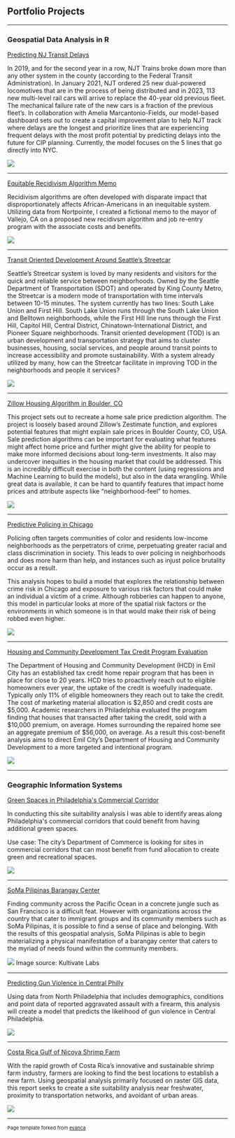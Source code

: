 ## Portfolio Projects

---

### Geospatial Data Analysis in R

[Predicting NJ Transit Delays](files/Final.html)

In 2019, and for the second year in a row, NJT Trains broke down more than any other system in the county (according to the Federal Transit Administration). In January 2021, NJT ordered 25 new dual-powered locomotives that are in the process of being distributed and in 2023, 113 new multi-level rail cars will arrive to replace the 40-year old previous fleet. The mechanical failure rate of the new cars is a fraction of the previous fleet’s. In collaboration with Amelia Marcantonio-Fields, our model-based dashboard sets out to create a capital improvement plan to help NJT track where delays are the longest and prioritize lines that are experiencing frequent delays with the most profit potential by predicting delays into the future for CIP planning. Currently, the model focuses on the 5 lines that go directly into NYC. 

<img src="images/FinalImage.png?raw=true"/>

---
[Equitable Recidivism Algorithm Memo](files/Recidivism.pdf)

Recidivism algorithms are often developed with disparate impact that disproportionately affects African-Americans in an inequitable system. Utilizing data from Nortpointe, I created a fictional memo to the mayor of Vallejo, CA on a proposed new recidivsm algorithm and job re-entry program with the associate costs and benefits.

<img src="images/RecidivismImage.png?raw=true"/>

---
[Transit Oriented Development Around Seattle’s Streetcar](files/TOD.html)

Seattle’s Streetcar system is loved by many residents and visitors for the quick and reliable service between neighborhoods. Owned by the Seattle Department of Transportation (SDOT) and operated by King County Metro, the Streetcar is a modern mode of transportation with time intervals between 10-15 minutes. The system currently has two lines: South Lake Union and First Hill. South Lake Union runs through the South Lake Union and Belltown neighborhoods, while the First Hill line runs through the First Hill, Capitol Hill, Central District, Chinatown-International District, and Pioneer Square neighborhoods. Transit oriented development (TOD) is an urban development and transportation strategy that aims to cluster businesses, housing, social services, and people around transit points to increase accessibility and promote sustainability. With a system already utilized by many, how can the Streetcar facilitate in improving TOD in the neighborhoods and people it services?

<img src="images/TODImage.png?raw=true"/>

---
[Zillow Housing Algorithm in Boulder, CO](files/Midterm.html)

This project sets out to recreate a home sale price prediction algorithm. The project is loosely based around Zillow’s Zestimate function, and explores potential features that might explain sale prices in Boulder County, CO, USA. Sale prediction algorithms can be important for evaluating what features might affect home price and further might give the ability for people to make more informed decisions about long-term investments. It also may undercover inequities in the housing market that could be addressed. This is an incredibly difficult exercise in both the content (using regressions and Machine Learning to build the models), but also in the data wrangling. While great data is available, it can be hard to quantify features that impact home prices and attribute aspects like “neighborhood-feel” to homes.

<img src="images/MidtermImage.png?raw=true"/>

---
[Predictive Policing in Chicago](files/Policing.html)

Policing often targets communities of color and residents low-income neighborhoods as the perpetrators of crime, perpetuating greater racial and class discrimination in society. This leads to over policing in neighborhoods and does more harm than help, and instances such as injust police brutality occur as a result.

This analysis hopes to build a model that explores the relationship between crime risk in Chicago and exposure to various risk factors that could make an individual a victim of a crime. Although robberies can happen to anyone, this model in particular looks at more of the spatial risk factors or the environments in which someone is in that would make their risk of being robbed even higher.

<img src="images/PolicingImage.png?raw=true"/>

---
[Housing and Community Development Tax Credit Program Evaluation](files/Housing.html)

The Department of Housing and Community Development (HCD) in Emil City has an established tax credit home repair program that has been in place for close to 20 years. HCD tries to proactively reach out to eligible homeowners ever year, the uptake of the credit is woefully inadequate. Typically only 11% of eligible homeowners they reach out to take the credit. The cost of marketing material allocation is $2,850 and credit costs are $5,000. Academic researchers in Philadelphia evaluated the program finding that houses that transacted after taking the credit, sold with a $10,000 premium, on average. Homes surrounding the repaired home see an aggregate premium of $56,000, on average. As a result this cost-benefit analysis aims to direct Emil City’s Department of Housing and Community Development to a more targeted and intentional program.

<img src="images/HCDImage.png?raw=true"/>

---

### Geographic Information Systems

[Green Spaces in Philadelphia's Commercial Corridor](files/HW1_Myron.pdf)

In conducting this site suitability analysis I was able to identify areas along Philadelphia's commercial corridors that could benefit from having additional green spaces.

Use case: The cityʼs Department of Commerce is looking for sites in commercial corridors that can most benefit from fund allocation to create green and recreational spaces. 

<img src="images/Green.png?raw=true"/>

---
[SoMa Pilipinas Barangay Center](https://storymaps.arcgis.com/stories/2bcbb1a1ba64438bacb967cb4cf45420)

Finding community across the Pacific Ocean in a concrete jungle such as San Francisco is a difficult feat. However with organizations across the country that cater to immigrant groups and its community members such as SoMa Pilipinas, it is possible to find a sense of place and belonging. With the results of this geospatial analysis, SoMa Pilipinas is able to begin materializing a physical manifestation of a barangay center that caters to the myriad of needs found within the community members.

<img src="images/SomaImage.jpg?raw=true"/>
Image source: Kultivate Labs

---
[Predicting Gun Violence in Central Philly](files/Gun.pdf)

Using data from North Philadelphia that includes demographics, conditions and point data of reported aggravated assault with a firearm, this analysis will create a model that predicts the likelihood of gun violence in Central Philadelphia.

<img src="images/GunImage.png?raw=true"/>

---
[Costa Rica Gulf of Nicoya Shrimp Farm](files/CR.pdf)

With the rapid growth of Costa Rica’s innovative and sustainable shrimp farm industry, farmers are looking to find the best locations to establish a new farm. Using geospatial analysis primarily focused on raster GIS data, this report seeks to create a site suitability analysis near freshwater, proximity to transportation networks, and avoidant of urban areas.

<img src="images/CRImage.png?raw=true"/>

---
<p style="font-size:11px">Page template forked from <a href="https://github.com/evanca/quick-portfolio">evanca</a></p>
<!-- Remove above link if you don't want to attibute -->
